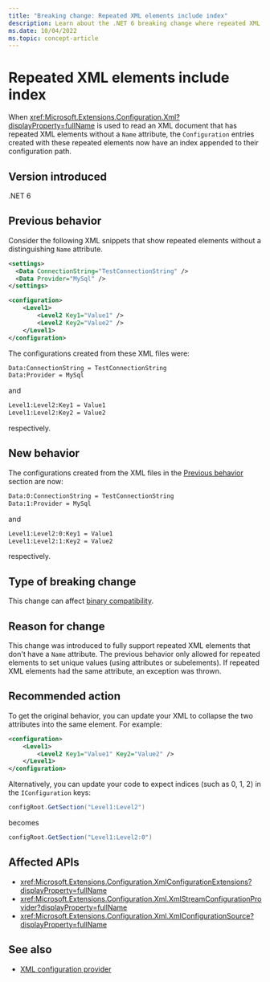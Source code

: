 ```yaml
---
title: "Breaking change: Repeated XML elements include index"
description: Learn about the .NET 6 breaking change where repeated XML elements now include an index key when using Microsoft.Extensions.Configuration.Xml.
ms.date: 10/04/2022
ms.topic: concept-article
---
```

# Repeated XML elements include index

When <xref:Microsoft.Extensions.Configuration.Xml?displayProperty=fullName> is used to read an XML document that has repeated XML elements without a `Name` attribute, the `Configuration` entries created with these repeated elements now have an index appended to their configuration path.

## Version introduced

.NET 6

## Previous behavior

Consider the following XML snippets that show repeated elements without a distinguishing `Name` attribute.

```xml
<settings>
  <Data ConnectionString="TestConnectionString" />
  <Data Provider="MySql" />
</settings>
```

```xml
<configuration>
    <Level1>
        <Level2 Key1="Value1" />
        <Level2 Key2="Value2" />
    </Level1>
</configuration>
```

The configurations created from these XML files were:

```txt
Data:ConnectionString = TestConnectionString
Data:Provider = MySql
```

and

```txt
Level1:Level2:Key1 = Value1
Level1:Level2:Key2 = Value2
```

respectively.

## New behavior

The configurations created from the XML files in the [Previous behavior](#previous-behavior) section are now:

```txt
Data:0:ConnectionString = TestConnectionString
Data:1:Provider = MySql
```

and

```txt
Level1:Level2:0:Key1 = Value1
Level1:Level2:1:Key2 = Value2
```

respectively.

## Type of breaking change

This change can affect [binary compatibility](../../categories.md#binary-compatibility).

## Reason for change

This change was introduced to fully support repeated XML elements that don't have a `Name` attribute. The previous behavior only allowed for repeated elements to set unique values (using attributes or subelements). If repeated XML elements had the same attribute, an exception was thrown.

## Recommended action

To get the original behavior, you can update your XML to collapse the two attributes into the same element. For example:

```xml
<configuration>
    <Level1>
        <Level2 Key1="Value1" Key2="Value2" />
    </Level1>
</configuration>
```

Alternatively, you can update your code to expect indices (such as 0, 1, 2) in the `IConfiguration` keys:

```csharp
configRoot.GetSection("Level1:Level2")
```

becomes

```csharp
configRoot.GetSection("Level1:Level2:0")
```

## Affected APIs

- <xref:Microsoft.Extensions.Configuration.XmlConfigurationExtensions?displayProperty=fullName>
- <xref:Microsoft.Extensions.Configuration.Xml.XmlStreamConfigurationProvider?displayProperty=fullName>
- <xref:Microsoft.Extensions.Configuration.Xml.XmlConfigurationSource?displayProperty=fullName>

## See also

- [XML configuration provider](../../../extensions/configuration-providers.md#xml-configuration-provider)
